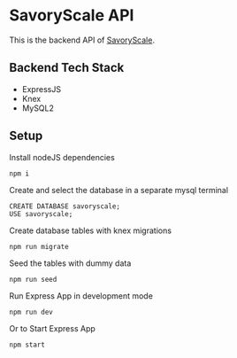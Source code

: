# SavoryScale API

This is the backend API of [SavoryScale](https://github.com/ctam62/savoryscale).

## Backend Tech Stack
- ExpressJS 
- Knex
- MySQL2

## Setup
Install nodeJS dependencies
```
npm i
```

Create and select the database in a separate mysql terminal
```
CREATE DATABASE savoryscale;
USE savoryscale;
```

Create database tables with knex migrations
```
npm run migrate
```

Seed the tables with dummy data
```
npm run seed
```

Run Express App in development mode
```
npm run dev
```

Or to Start Express App
```
npm start
```

